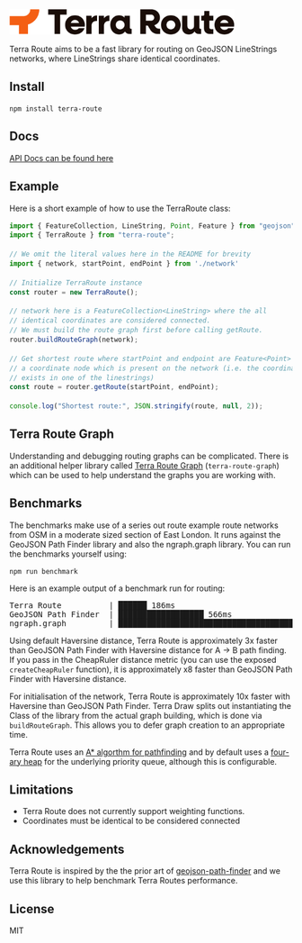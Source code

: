 <picture>
  <source media="(prefers-color-scheme: dark)" srcset="./assets/logo-dark-mode.png">
  <source media="(prefers-color-scheme: light)" srcset="./assets/logo.png">
  <img alt="Terra Draw logo" src="./assets/logo.png" width="400px">
</picture>

<p></p>

Terra Route aims to be a fast library for routing on GeoJSON LineStrings networks, where LineStrings share identical coordinates. 

## Install

```
npm install terra-route
```

## Docs 

[API Docs can be found here](https://jameslmilner.github.io/terra-route/)

## Example

Here is a short example of how to use the TerraRoute class:

```typescript
import { FeatureCollection, LineString, Point, Feature } from "geojson";
import { TerraRoute } from "terra-route"; 

// We omit the literal values here in the README for brevity
import { network, startPoint, endPoint } from './network'

// Initialize TerraRoute instance
const router = new TerraRoute();

// network here is a FeatureCollection<LineString> where the all
// identical coordinates are considered connected. 
// We must build the route graph first before calling getRoute.
router.buildRouteGraph(network);

// Get shortest route where startPoint and endpoint are Feature<Point> of 
// a coordinate node which is present on the network (i.e. the coordinate 
// exists in one of the linestrings)
const route = router.getRoute(startPoint, endPoint);

console.log("Shortest route:", JSON.stringify(route, null, 2));
```

## Terra Route Graph

Understanding and debugging routing graphs can be complicated. There is an additional helper library called [Terra Route Graph](https://www.github.com/JamesLMilner/terra-route-graph) (`terra-route-graph`) which can be used to help understand the graphs you are working with.

## Benchmarks

The benchmarks make use of a series out route example route networks from OSM in a moderate sized section of East London. It runs against the GeoJSON Path Finder library and also the ngraph.graph library. You can run the benchmarks yourself using:

```
npm run benchmark
```

Here is an example output of a benchmark run for routing:

<pre>
Terra Route          | ██████ 186ms
GeoJSON Path Finder  | ██████████████████ 566ms
ngraph.graph         | ██████████████████████████████████████████████████ 1577ms
</pre>

Using default Haversine distance, Terra Route is approximately 3x faster than GeoJSON Path Finder with Haversine distance for A -> B path finding. If you pass in the CheapRuler distance metric (you can use the exposed `createCheapRuler` function), it is approximately x8 faster than GeoJSON Path Finder with Haversine distance. 

For initialisation of the network, Terra Route is approximately 10x faster with Haversine than GeoJSON Path Finder. Terra Draw splits out instantiating the Class of the library from the actual graph building, which is done via `buildRouteGraph`. This allows you to defer graph creation to an appropriate time.

Terra Route uses an [A* algorthm for pathfinding](https://en.wikipedia.org/wiki/A*_search_algorithm) and by default uses a [four-ary heap](https://en.wikipedia.org/wiki/D-ary_heap) for the underlying priority queue, although this is configurable. 

## Limitations

- Terra Route does not currently support weighting functions.
- Coordinates must be identical to be considered connected

## Acknowledgements

Terra Route is inspired by the the prior art of [geojson-path-finder](https://github.com/perliedman/geojson-path-finder/) and we use this library to help benchmark Terra Routes performance. 

## License

MIT